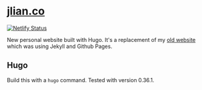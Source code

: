 # [jlian.co](https://jlian.co)

[![Netlify Status](https://api.netlify.com/api/v1/badges/a198ff69-8390-43dc-b6db-661a6abfe504/deploy-status)](https://app.netlify.com/sites/confident-wright-e9ea66/deploys)

New personal website built with Hugo. It's a replacement of my [old website](https://github.com/jlian/jlian.github.io) which was using Jekyll and Github Pages.

## Hugo

Build this with a `hugo` command. Tested with version 0.36.1.
